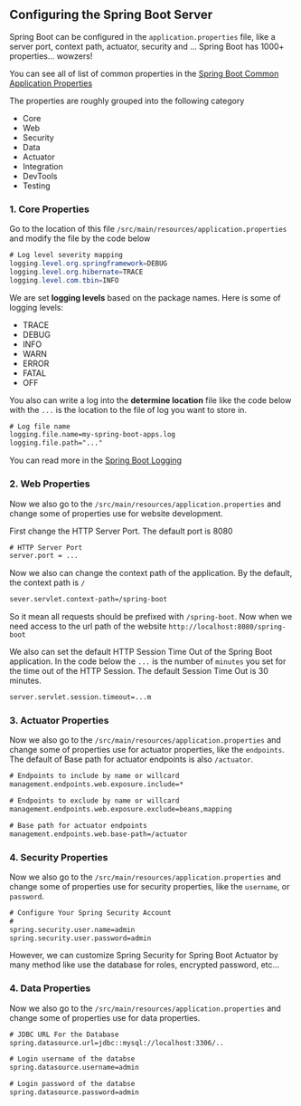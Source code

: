 ## Configuring the Spring Boot Server

Spring Boot can be configured in the `application.properties` file, like a server port, context path, actuator, security and ... Spring Boot has 1000+ properties... wowzers!

You can see all of list of common properties in the [Spring Boot Common Application Properties](https://docs.spring.io/spring-boot/appendix/application-properties/index.html)

The properties are roughly grouped into the following category

- Core
- Web
- Security
- Data
- Actuator
- Integration
- DevTools
- Testing

### 1. Core Properties

Go to the location of this file `/src/main/resources/application.properties` and modify the file by the code below

```java
# Log level severity mapping
logging.level.org.springframework=DEBUG
logging.level.org.hibernate=TRACE
logging.level.com.tbin=INFO
```

We are set **logging levels** based on the package names. Here is some of logging levels:

- TRACE
- DEBUG
- INFO
- WARN
- ERROR
- FATAL
- OFF

You also can write a log into the **determine location** file like the code below
with the `...` is the location to the file of log you want to store in.

```xml
# Log file name
logging.file.name=my-spring-boot-apps.log
logging.file.path="..."
```

You can read more in the [Spring Boot Logging](https://docs.spring.io/spring-boot/reference/features/logging.html)

### 2. Web Properties

Now we also go to the `/src/main/resources/application.properties` and change some of properties use for website development.

First change the HTTP Server Port. The default port is 8080 

```xml
# HTTP Server Port
server.port = ...
```

Now we also can change the context path of the application. By the default, the context path is `/`

```xml
sever.servlet.context-path=/spring-boot
```

So it mean all requests should be prefixed with `/spring-boot`. Now when we need access to the url path of the website `http://localhost:8080/spring-boot`

We also can set the default HTTP Session Time Out of the Spring Boot application. In the code below the `...` is the number of `minutes` you set for the time out of the HTTP Session. The default Session Time Out is 30 minutes.

```xml
server.servlet.session.timeout=...m
```

### 3. Actuator Properties

Now we also go to the `/src/main/resources/application.properties` and change some of properties use for actuator properties, like the `endpoints`. The default of Base path for actuator endpoints is also `/actuator`.

```xml
# Endpoints to include by name or willcard
management.endpoints.web.exposure.include=*

# Endpoints to exclude by name or willcard
management.endpoints.web.exposure.exclude=beans,mapping

# Base path for actuator endpoints
management.endpoints.web.base-path=/actuator
```

### 4. Security Properties

Now we also go to the `/src/main/resources/application.properties` and change some of properties use for security properties, like the `username`, or `password`. 

```xml
# Configure Your Spring Security Account
#
spring.security.user.name=admin
spring.security.user.password=admin
```

However, we can customize Spring Security for Spring Boot Actuator by many method like use the database for roles, encrypted password, etc...

### 4. Data Properties

Now we also go to the `/src/main/resources/application.properties` and change some of properties use for data properties.

```xml
# JDBC URL For the Database
spring.datasource.url=jdbc::mysql://localhost:3306/..

# Login username of the databse
spring.datasource.username=admin

# Login password of the databse
spring.datasource.password=admin
```